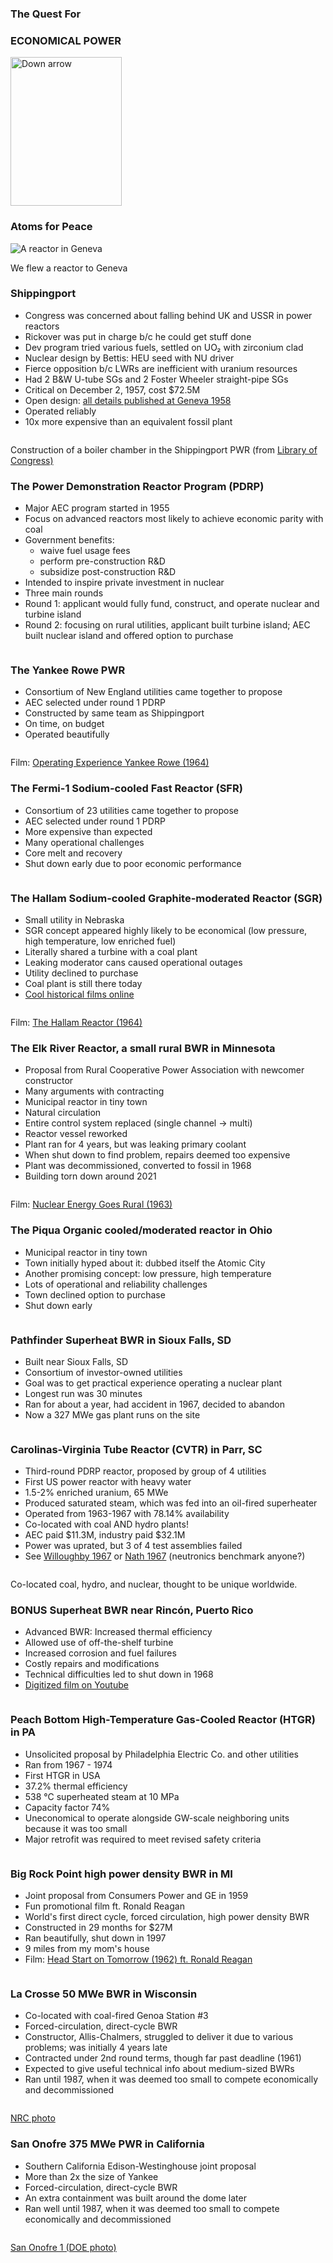<section>
  <section>
    <h3 >The Quest For</h3>
    <h3 class="r-fit-text">ECONOMICAL POWER</h3>
    <aside class="notes"></aside>
    <img
      class="r-frame"
      style="background: rgba(255, 255, 255, 0.1)"
      width="178"
      height="238"
      data-src="/img-slide/arrow.png"
      alt="Down arrow"
    />
  </section>

  <section>
    <h3>Atoms for Peace</h3>
    <img class="r-stretch" src="/img/geneva-reactor-people2.jpg" alt="A reactor in Geneva"/>
    <p class="small">We flew a reactor to Geneva</p>
    <aside class="notes"></aside>
  </section>

  <section>
    <h3>Shippingport</h3>
    <div class="row">
      <div class="col-6">
        <ul>
          <li>Congress was concerned about falling behind UK and USSR in power reactors</li>
          <li>Rickover was put in charge b/c he could get stuff done</li>
          <li>Dev program tried various fuels, settled on UO₂ with zirconium clad</li>
          <li>Nuclear design by Bettis: HEU seed with NU driver</li>
          <li>Fierce opposition b/c LWRs are inefficient with uranium resources</li>
          <li>Had 2 B&amp;W U-tube SGs and 2 Foster Wheeler straight-pipe SGs</li>
          <li>Critical on December 2, 1957, cost $72.5M</li>
          <li>Open design: <a href="https://babel.hathitrust.org/cgi/pt?id=mdp.39015003403626&view=1up&seq=7">all details published at Geneva 1958</a></li>
          <li>Operated reliably</li>
          <li>10x more expensive than an equivalent fossil plant</li>
          </ul>
      </div>
      <div class="col-6">
        <img class="img img-fluid" data-src="/img/shippingport_construction1.jpg" />
        <p>Construction of a boiler chamber in the Shippingport PWR (from <a href="https://www.loc.gov/resource/hhh.pa1658.photos/?sp=74">Library of Congress) </a></p>
      </div>
    </div>
    <aside class="notes"></aside>
  </section>

  <section>
    <h3>The Power Demonstration Reactor Program (PDRP)</h3>
    <div class="row">
      <div class="col-6">
        <ul>
          <li>Major AEC program started in 1955</li>
          <li>Focus on advanced reactors most likely to achieve economic parity with coal</li>
          <li>Government benefits:
          <ul>
            <li>waive fuel usage fees</li>
            <li>perform pre-construction R&D</li>
            <li>subsidize post-construction R&D</li>
          </ul>
          </li>
          <li>Intended to inspire private investment in nuclear</li>
          <li>Three main rounds</li>
          <li>Round 1: applicant would fully fund, construct, and operate nuclear and turbine island</li>
          <li>Round 2: focusing on rural utilities, applicant built turbine
          island; AEC built nuclear island and offered option to purchase</li>
          </ul>
      </div>
      <div class="col-6">
        <img class="img img-fluid" data-src="/img/power-demonstration-reactor-program_opt.svg" />
      </div>
    </div>
    <aside class="notes"></aside>
  </section>

  <section>
    <h3>The Yankee Rowe PWR</h3>
    <div class="row">
      <div class="col-6">
        <ul>
          <li>Consortium of New England utilities came together to propose</li>
          <li>AEC selected under round 1 PDRP</li>
          <li>Constructed by same team as Shippingport</li>
          <li>On time, on budget</li>
          <li>Operated beautifully</li>
          </ul>
      </div>
      <div class="col-6">
        <img class="img img-fluid" data-src="/img-slide/Yankee_Rowe.jpg" />
        <p>Film: <a href="https://www.youtube.com/watch?v=WSMGNuYIdY8">Operating Experience Yankee Rowe (1964)</a></p>
      </div>
    </div>
    <aside class="notes"></aside>
  </section>

  <section>
    <h3>The Fermi-1 Sodium-cooled Fast Reactor (SFR)</h3>
    <div class="row">
      <div class="col-6">
        <ul>
          <li>Consortium of 23 utilities came together to propose</li>
          <li>AEC selected under round 1 PDRP</li>
          <li>More expensive than expected</li>
          <li>Many operational challenges</li>
          <li>Core melt and recovery</li>
          <li>Shut down early due to poor economic performance</li>
          </ul>
      </div>
      <div class="col-6">
        <img class="img img-fluid" data-src="/img-slide/fermi-1.jpg" />
      </div>
    </div>
    <aside class="notes"></aside>
  </section>

  <section>
    <h3>The Hallam Sodium-cooled Graphite-moderated Reactor (SGR)</h3>
    <div class="row">
      <div class="col-6">
        <ul>
          <li>Small utility in Nebraska</li>
          <li>SGR concept appeared highly likely to be economical (low pressure,
          high temperature, low enriched fuel)</li>
          <li>Literally shared a turbine with a coal plant</li>
          <li>Leaking moderator cans caused operational outages</li>
          <li>Utility declined to purchase</li>
          <li>Coal plant is still there today</li>
          <li><a href="{% link
          _news/2023-03-13-hallam-historical-films-scanned.md %} ">Cool
          historical films online</a></li>
          </ul>
      </div>
      <div class="col-6">
        <img class="img img-fluid" data-src="/img-slide/Hallam_nuclear_power_facility_core.jpg" />
        <p>Film: <a href="https://www.youtube.com/watch?v=ey1MO_1DkL4">The Hallam Reactor (1964)</a></p>
      </div>
    </div>
    <aside class="notes"></aside>
  </section>

  <section>
    <h3>The Elk River Reactor, a small rural BWR in Minnesota</h3>
    <div class="row">
      <div class="col-6">
        <ul>
          <li>Proposal from Rural Cooperative Power Association with newcomer constructor</li>
          <li>Many arguments with contracting</li>
          <li>Municipal reactor in tiny town</li>
          <li>Natural circulation</li>
          <li>Entire control system replaced (single channel -> multi)</li>
          <li>Reactor vessel reworked</li>
          <li>Plant ran for 4 years, but was leaking primary coolant</li>
          <li>When shut down to find problem, repairs deemed too expensive</li>
          <li>Plant was decommissioned, converted to fossil in 1968</li>
          <li>Building torn down around 2021</li>
          </ul>
      </div>
      <div class="col-6">
        <img class="img img-fluid" data-src="/img/vids/rural/boy-and-elk-river.jpg" />
        <p>Film: <a href="https://www.youtube.com/watch?v=Dft1fPWFgD8">Nuclear Energy Goes Rural (1963)</a></p>
      </div>
    </div>
    <aside class="notes"></aside>
  </section>

  <section>
    <h3>The Piqua Organic cooled/moderated reactor in Ohio</h3>
    <div class="row">
      <div class="col-8">
        <ul>
          <li>Municipal reactor in tiny town</li>
          <li>Town initially hyped about it: dubbed itself the Atomic City</li>
          <li>Another promising concept: low pressure, high temperature</li>
          <li>Lots of operational and reliability challenges</li>
          <li>Town declined option to purchase</li>
          <li>Shut down early</li>
          </ul>
      </div>
      <div class="col-4">
        <img class="img img-fluid" data-src="/img-slide/piqua-city-overview_sm.jpg" />
      </div>
    </div>
    <aside class="notes"></aside>
  </section>

  <section>
    <h3>Pathfinder Superheat BWR in Sioux Falls, SD</h3>
    <div class="row">
      <div class="col-6">
        <ul>
          <li>Built near Sioux Falls, SD</li>
          <li>Consortium of investor-owned utilities</li>
          <li>Goal was to get practical experience operating a nuclear plant</li>
          <li>Longest run was 30 minutes</li>
          <li>Ran for about a year, had accident in 1967, decided to abandon</li>
          <li>Now a 327 MWe gas plant runs on the site</li>
          </ul>
      </div>
      <div class="col-6">
        <img class="img img-fluid" data-src="/img-slide/pathfinder.jpg" />
      </div>
    </div>
    <aside class="notes"></aside>
  </section>

  <section>
    <h3>Carolinas-Virginia Tube Reactor (CVTR) in Parr, SC</h3>
    <div class="row">
      <div class="col-6">
        <ul>
          <li>Third-round PDRP reactor, proposed by group of 4 utilities</li>
          <li>First US power reactor with heavy water</li>
          <li>1.5-2% enriched uranium, 65 MWe</li>
          <li>Produced saturated steam, which was fed into an oil-fired superheater</li>
          <li>Operated from 1963-1967 with 78.14% availability</li>
          <li>Co-located with coal AND hydro plants!</li>
          <li>AEC paid $11.3M, industry paid $32.1M</li>
          <li>Power was uprated, but 3 of 4 test assemblies failed</li>
          <li>See <a href="https://doi.org/10.2172/4131820"> Willoughby 1967</a>
          or <a href="https://doi.org/10.2172/4521107">Nath 1967</a> (neutronics
          benchmark anyone?) </li>
          </ul>
      </div>
      <div class="col-6">
        <img class="img img-fluid" data-src="/img/cvtr_site.jpg" />
        <p>Co-located coal, hydro, and nuclear, thought to be unique worldwide.</p>
      </div>
    </div>
    <aside class="notes"></aside>
  </section>

  <section>
    <h3>BONUS Superheat BWR near Rincón, Puerto Rico</h3>
    <div class="row">
      <div class="col-6">
        <ul>
          <li>Advanced BWR: Increased thermal efficiency</li>
          <li>Allowed use of off-the-shelf turbine</li>
          <li>Increased corrosion and fuel failures</li>
          <li>Costly repairs and modifications</li>
          <li>Technical difficulties led to shut down in 1968</li>
          <li><a href="{% link
          _news/2023-09-19-film-about-bonus-reactor-in-puerto-rico.md
          %}">Digitized film on Youtube</a></li>
          </ul>
      </div>
      <div class="col-6">
        <img class="img img-fluid" data-src="/img/bonus-01.jpg" />
      </div>
    </div>
    <aside class="notes"></aside>
  </section>

  <section>
    <h3>Peach Bottom High-Temperature Gas-Cooled Reactor (HTGR) in PA</h3>
    <div class="row">
      <div class="col-8">
        <ul>
          <li>Unsolicited proposal by Philadelphia Electric Co. and other utilities</li>
          <li>Ran from 1967 - 1974</li>
          <li>First HTGR in USA</li>
          <li>37.2% thermal efficiency</li>
          <li>538 °C superheated steam at 10 MPa</li>
          <li>Capacity factor 74%</li>
          <li>Uneconomical to operate alongside GW-scale neighboring units because it was too small</li>
          <li>Major retrofit was required to meet revised safety criteria</li>
          </ul>
      </div>
      <div class="col-4">
        <img class="img img-fluid" data-src="/img-slide/peach-bottom.jpg" />
      </div>
    </div>
    <aside class="notes"></aside>
  </section>

  <section>
    <img class="img img-fluid r-stretch" data-src="/img-slide/peach-bottom-ultimate.png" />
    <aside class="notes"></aside>
  </section>

  <section>
    <h3>Big Rock Point high power density BWR in MI</h3>
    <div class="row">
      <div class="col-6">
        <ul>
          <li>Joint proposal from Consumers Power and GE in 1959</li>
          <li>Fun promotional film ft. Ronald Reagan</li>
          <li>World's first direct cycle, forced circulation, high power density BWR</li>
          <li>Constructed in 29 months for $27M</li>
          <li>Ran beautifully, shut down in 1997</li>
          <li>9 miles from my mom's house</li>
          <li>Film: <a href="https://www.youtube.com/watch?v=YSMIoXzkSZA">Head Start on Tomorrow (1962) ft. Ronald Reagan</a></li>
          </ul>
      </div>
      <div class="col-6">
        <img class="img img-fluid" data-src="/img/big_rock.jpg" />
      </div>
    </div>
    <aside class="notes"></aside>
  </section>

  <section>
    <h3>La Crosse 50 MWe BWR in Wisconsin</h3>
    <div class="row">
      <div class="col-6">
        <ul>
          <li>Co-located with coal-fired Genoa Station #3</li>
          <li>Forced-circulation, direct-cycle BWR</li>
          <li>Constructor, Allis-Chalmers, struggled to deliver it due to various
          problems; was initially 4 years late</li>
          <li>Contracted under 2nd round terms, though far past deadline (1961)</li>
          <li>Expected to give useful technical info about medium-sized BWRs</li>
          <li>Ran until 1987, when it was deemed too small to compete economically and decommissioned</li>
          </ul>
      </div>
      <div class="col-6">
        <img class="img img-fluid" data-src="/img-slide/La_Crosse_Boiling_Water_Reactor_nrc.jpg" />
        <p><a href="https://www.flickr.com/photos/nrcgov/17236369034/" >NRC photo</a></p>
      </div>
    </div>
    <aside class="notes"></aside>
  </section>

  <section>
    <h3>San Onofre 375 MWe PWR in California</h3>
    <div class="row">
      <div class="col-6">
        <ul>
          <li>Southern California Edison-Westinghouse joint proposal</li>
          <li>More than 2x the size of Yankee</li>
          <li>Forced-circulation, direct-cycle BWR</li>
          <li>An extra containment was built around the dome later</li>
          <li>Ran well until 1987, when it was deemed too small to compete economically and decommissioned</li>
          </ul>
      </div>
      <div class="col-6">
        <img class="img img-fluid" data-src="/img-slide/san-onofre-1.jpg" />
        <p><a href="https://www.flickr.com/photos/departmentofenergy/11876884376/in/photolist-j6w8Wy" >San Onofre 1 (DOE photo)</a></p>
      </div>
    </div>
    <aside class="notes"></aside>
  </section>
</section>

